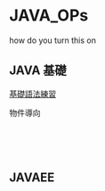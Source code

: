 # JAVA_OPs
how do you turn this on


## JAVA 基礎

<a href="https://github.com/balladeop52no4/JAVA_OPs/issues/5#issue-650619387">基礎語法練習</a>

物件導向


<br>
<br>
<br>

## JAVAEE
